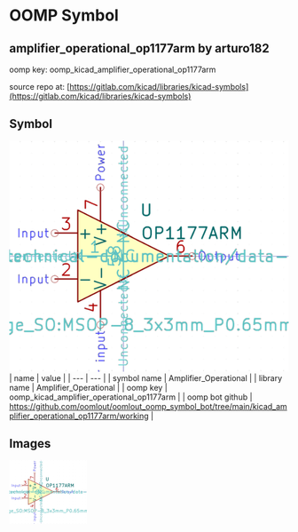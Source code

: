# OOMP Symbol  
## amplifier_operational_op1177arm  by arturo182  
  
oomp key: oomp_kicad_amplifier_operational_op1177arm  
  
source repo at: [https://gitlab.com/kicad/libraries/kicad-symbols](https://gitlab.com/kicad/libraries/kicad-symbols)  
## Symbol  
  
[![working.png](working_600.png)](working.png)  
| name | value | 
| --- | --- | 
| symbol name | Amplifier_Operational | 
| library name | Amplifier_Operational | 
| oomp key | oomp_kicad_amplifier_operational_op1177arm | 
| oomp bot github | https://github.com/oomlout/oomlout_oomp_symbol_bot/tree/main/kicad_amplifier_operational_op1177arm/working | 
## Images  
  
[![working.png](working_140.png)](working.png)  
